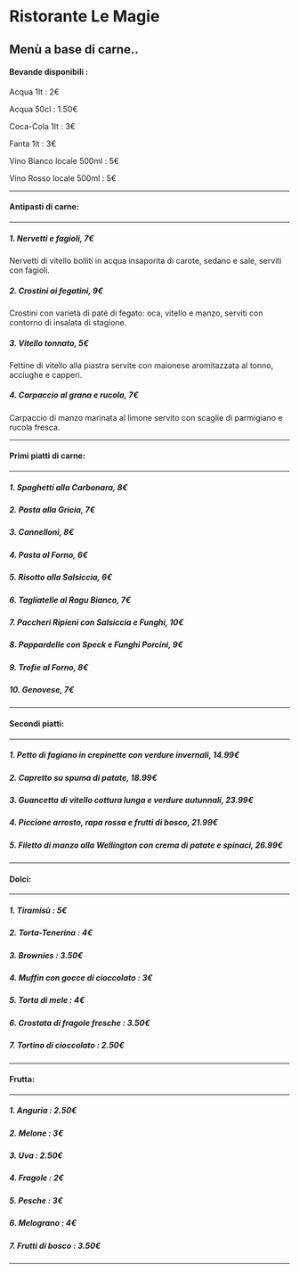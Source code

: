 #                         Ristorante Le Magie

##                        Menù a base di carne..

#### Bevande disponibili : 
Acqua 1lt : 2€

Acqua 50cl : 1.50€

Coca-Cola 1lt : 3€

Fanta 1lt : 3€

Vino Bianco locale 500ml : 5€

Vino Rosso locale 500ml : 5€
***
#### Antipasti di carne:
***
##### 1. _Nervetti e fagioli_, 7€
Nervetti di vitello bolliti in acqua insaporita di carote, sedano e sale, serviti con fagioli.
##### 2. _Crostini ai fegatini_, 9€
Crostini con varietà di paté di fegato: oca, vitello e manzo, serviti con contorno di insalata di stagione.
##### 3. _Vitello tonnato_, 5€
Fettine di vitello alla piastra servite con maionese aromitazzata al tonno, acciughe e capperi.
##### 4. _Carpaccio al grana e rucola_, 7€
Carpaccio di manzo marinata al limone servito con scaglie di parmigiano e rucola fresca.
***
#### Primi piatti di carne:
***
##### 1.  _Spaghetti alla Carbonara_, 8€
##### 2.  _Pasta alla Gricia_, 7€
##### 3.  _Cannelloni_, 8€
##### 4.  _Pasta al Forno_, 6€
##### 5.  _Risotto alla Salsiccia_, 6€
##### 6.  _Tagliatelle al Ragu Bianco_, 7€
##### 7.  _Paccheri Ripieni con Salsiccia e Funghi_, 10€
##### 8.  _Pappardelle con Speck e Funghi Porcini_, 9€
##### 9.  _Trofie al Forno_, 8€
##### 10. _Genovese_, 7€
***
#### Secondi piatti:
***
##### 1. _Petto di fagiano in crepinette con verdure invernali_,					14.99€
##### 2. _Capretto su spuma di patate_,											18.99€
##### 3. _Guancetta di vitello cottura lunga e verdure autunnali_,				23.99€
##### 4. _Piccione arrosto, rapa rossa e frutti di bosco_,						21.99€
##### 5. _Filetto di manzo alla Wellington con crema di patate e spinaci_,		26.99€
***
#### Dolci:
***
##### 1. Tiramisù : 5€
##### 2. Torta-Tenerina : 4€
##### 3. Brownies : 3.50€
##### 4. Muffin con gocce di cioccolato : 3€
##### 5. Torta di mele : 4€
##### 6. Crostata di fragole fresche : 3.50€
##### 7. Tortino di cioccolato : 2.50€
***
#### Frutta:
***
##### 1. Anguria : 2.50€
##### 2. Melone : 3€
##### 3. Uva : 2.50€
##### 4. Fragole : 2€
##### 5. Pesche : 3€
##### 6. Melograno : 4€
##### 7. Frutti di bosco : 3.50€
***
